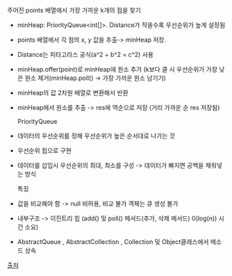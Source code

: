 주어진 points 배열에서 가장 가까운 k개의 점을 찾기

- minHeap: PriorityQueue<int[]>. Distance가 작을수록 우선순위가 높게 설정됨 <br/>

  
- points 배열에서 각 점의 x, y 값을 추출-> minHeap 저장.
- Distance는 피타고라스 공식(a^2 + b^2 = c^2) 사용
- minHeap.offer(point)로 minHeap에 원소 추가 (k보다 클 시 우선순위가 가장 낮은 원소 제거(minHeap.poll() -> 가장 가까운 원소 남기기)<br/>


- minHeap의 값 2차원 배열로 변환해서 반환
- minHeap에서 원소를 추출 -> res에 역순으로 저장 (거리 가까운 순 res 저장됨)<br/>


  PriorityQueue
- 데이터의 우선순위를 정해 우선순위가 높은 순서대로 나가는 것
- 우선순위 힙으로 구현
- 데이터를 삽입시 우선순위의 최대, 최소를 구성 -> 데이터가 빠지면 공백을 채워넣는 방식<br/>

  특징
- 값을 비교해야 함 -> null 비허용, 비교 불가 객체는 큐 생성 불가
- 내부구조 -> 이진트리 힙 (add() 및 poll() 메서드(추가, 삭제 메서드) 0(log(n)) 시간 소요)
- AbstractQueue , AbstractCollection , Collection 및 Object클래스에서 메소드 상속

[출처](https://crazykim2.tistory.com/575)

